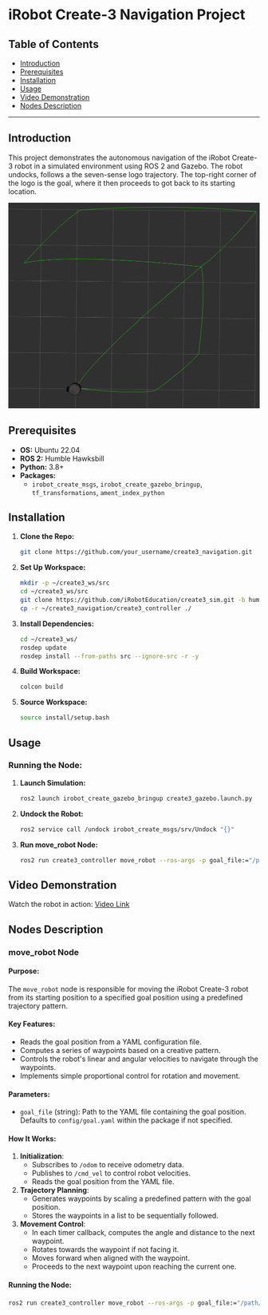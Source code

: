 # **iRobot Create-3 Navigation Project**

## **Table of Contents**
- [Introduction](#introduction)
- [Prerequisites](#prerequisites)
- [Installation](#installation)
- [Usage](#usage)
- [Video Demonstration](#video-demonstration)
- [Nodes Description](#nodes-descritpion)
---

## **Introduction**

This project demonstrates the autonomous navigation of the iRobot Create-3 robot in a simulated environment using ROS 2 and Gazebo. The robot undocks, follows a the seven-sense logo trajectory. The top-right corner of the logo is the goal, where it then proceeds to got back to its starting location.

![Sevensense Logo](images/sevensense-logo-large.png)


## **Prerequisites**

- **OS:** Ubuntu 22.04
- **ROS 2:** Humble Hawksbill
- **Python:** 3.8+
- **Packages:**
  - `irobot_create_msgs`, `irobot_create_gazebo_bringup`, `tf_transformations`, `ament_index_python`

## **Installation**

1. **Clone the Repo:**
   ```bash
   git clone https://github.com/your_username/create3_navigation.git
   ```

2. **Set Up Workspace:**
   ```bash
   mkdir -p ~/create3_ws/src
   cd ~/create3_ws/src
   git clone https://github.com/iRobotEducation/create3_sim.git -b humble
   cp -r ~/create3_navigation/create3_controller ./
   ```

3. **Install Dependencies:**
   ```bash
   cd ~/create3_ws/
   rosdep update
   rosdep install --from-paths src --ignore-src -r -y
   ```

4. **Build Workspace:**
   ```bash
   colcon build
   ```

5. **Source Workspace:**
   ```bash
   source install/setup.bash
   ```

## **Usage**

### Running the Node:

1. **Launch Simulation:**
   ```bash
   ros2 launch irobot_create_gazebo_bringup create3_gazebo.launch.py
   ```

2. **Undock the Robot:**
   ```bash
   ros2 service call /undock irobot_create_msgs/srv/Undock "{}"
   ```

3. **Run move_robot Node:**
   ```bash
   ros2 run create3_controller move_robot --ros-args -p goal_file:="/path/to/goal.yaml"
   ```

## **Video Demonstration**

Watch the robot in action: [Video Link](https://www.youtube.com/watch?v=YOUR_VIDEO_ID)


## **Nodes Description**

### move_robot Node

#### Purpose:
The `move_robot` node is responsible for moving the iRobot Create-3 robot from its starting position to a specified goal position using a predefined trajectory pattern.

#### Key Features:
- Reads the goal position from a YAML configuration file.
- Computes a series of waypoints based on a creative pattern.
- Controls the robot's linear and angular velocities to navigate through the waypoints.
- Implements simple proportional control for rotation and movement.

#### Parameters:
- `goal_file` (string): Path to the YAML file containing the goal position. Defaults to `config/goal.yaml` within the package if not specified.

#### How It Works:
1. **Initialization**:
   - Subscribes to `/odom` to receive odometry data.
   - Publishes to `/cmd_vel` to control robot velocities.
   - Reads the goal position from the YAML file.
2. **Trajectory Planning**:
   - Generates waypoints by scaling a predefined pattern with the goal position.
   - Stores the waypoints in a list to be sequentially followed.
3. **Movement Control**:
   - In each timer callback, computes the angle and distance to the next waypoint.
   - Rotates towards the waypoint if not facing it.
   - Moves forward when aligned with the waypoint.
   - Proceeds to the next waypoint upon reaching the current one.

#### Running the Node:

```bash
ros2 run create3_controller move_robot --ros-args -p goal_file:="/path/to/goal.yaml"
```
